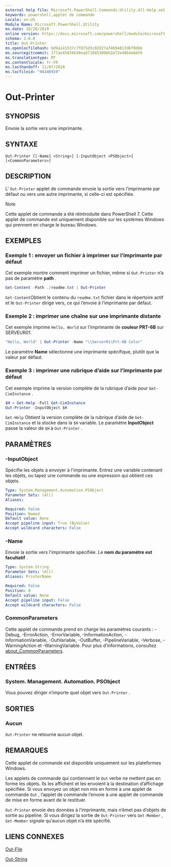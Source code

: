 ```yaml
---
external help file: Microsoft.PowerShell.Commands.Utility.dll-Help.xml
keywords: powershell,applet de commande
Locale: en-US
Module Name: Microsoft.PowerShell.Utility
ms.date: 10/28/2019
online version: https://docs.microsoft.com/powershell/module/microsoft.powershell.utility/out-printer?view=powershell-7&WT.mc_id=ps-gethelp
schema: 2.0.0
title: Out-Printer
ms.openlocfilehash: bd9a141537c7f075d3c02827af4694813d6f0db6
ms.sourcegitcommit: 177ae45034b58ead716853096b2e72e4864e6df6
ms.translationtype: MT
ms.contentlocale: fr-FR
ms.lasthandoff: 11/07/2020
ms.locfileid: "94346919"
---
```

# Out-Printer

## SYNOPSIS
Envoie la sortie vers une imprimante.

## SYNTAXE

```
Out-Printer [[-Name] <String>] [-InputObject <PSObject>] [<CommonParameters>]
```

## DESCRIPTION

L' `Out-Printer` applet de commande envoie la sortie vers l’imprimante par défaut ou vers une autre imprimante, si celle-ci est spécifiée.

> [!NOTE]
> Cette applet de commande a été réintroduite dans PowerShell 7. Cette applet de commande est uniquement disponible sur les systèmes Windows qui prennent en charge le bureau Windows.

## EXEMPLES

### Exemple 1 : envoyer un fichier à imprimer sur l’imprimante par défaut

Cet exemple montre comment imprimer un fichier, même si `Out-Printer` n’a pas de paramètre **path** .

```powershell
Get-Content -Path ./readme.txt | Out-Printer
```

`Get-Content`Obtient le contenu du `readme.txt` fichier dans le répertoire actif et le `Out-Printer` dirige vers, ce qui l’envoie à l’imprimante par défaut.

### Exemple 2 : imprimer une chaîne sur une imprimante distante

Cet exemple imprime `Hello, World` sur l’imprimante de **couleur PRT-6B** sur SERVEUR01.

```powershell
"Hello, World" | Out-Printer -Name "\\Server01\Prt-6B Color"
```

Le paramètre **Name** sélectionne une imprimante spécifique, plutôt que la valeur par défaut.

### Exemple 3 : imprimer une rubrique d’aide sur l’imprimante par défaut

Cet exemple imprime la version complète de la rubrique d’aide pour `Get-CimInstance` .

```powershell
$H = Get-Help -Full Get-CimInstance
Out-Printer -InputObject $H
```

`Get-Help` Obtient la version complète de la rubrique d’aide de `Get-CimInstance` et la stocke dans la `$H` variable. Le paramètre **InputObject** passe la valeur de `$H` à `Out-Printer` .

## PARAMÈTRES

### -InputObject

Spécifie les objets à envoyer à l'imprimante. Entrez une variable contenant les objets, ou tapez une commande ou une expression qui obtient ces objets.

```yaml
Type: System.Management.Automation.PSObject
Parameter Sets: (All)
Aliases:

Required: False
Position: Named
Default value: None
Accept pipeline input: True (ByValue)
Accept wildcard characters: False
```

### -Name

Envoie la sortie vers l’imprimante spécifiée. Le **nom du paramètre est facultatif** .

```yaml
Type: System.String
Parameter Sets: (All)
Aliases: PrinterName

Required: False
Position: 0
Default value: None
Accept pipeline input: False
Accept wildcard characters: False
```

### CommonParameters

Cette applet de commande prend en charge les paramètres courants : -Debug, -ErrorAction, -ErrorVariable, -InformationAction, -InformationVariable, -OutVariable, -OutBuffer, -PipelineVariable, -Verbose, -WarningAction et -WarningVariable. Pour plus d’informations, consultez [about_CommonParameters](https://go.microsoft.com/fwlink/?LinkID=113216).

## ENTRÉES

### System. Management. Automation. PSObject

Vous pouvez diriger n’importe quel objet vers `Out-Printer` .

## SORTIES

### Aucun

`Out-Printer` ne retourne aucun objet.

## REMARQUES

Cette applet de commande est disponible uniquement sur les plateformes Windows.

Les applets de commande qui contiennent le `Out` verbe ne mettent pas en forme les objets. Ils les affichent et les envoient à la destination d’affichage spécifiée. Si vous envoyez un objet non mis en forme à une applet de commande `Out` , l’applet de commande l’envoie à une applet de commande de mise en forme avant de le restituer.

`Out-Printer` envoie des données à l’imprimante, mais n’émet pas d’objets de sortie au pipeline. Si vous dirigez la sortie de `Out-Printer` vers `Get-Member` , `Get-Member` signale qu’aucun objet n’a été spécifié.

## LIENS CONNEXES

[Out-File](Out-File.md)

[Out-String](Out-String.md)
